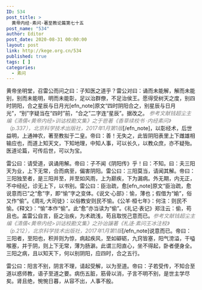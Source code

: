 ```yaml
---
ID: 534
post_title: >
  黄帝内经·素问·著至教论篇第七十五
post_name: "534"
author: Editor
post_date: 2020-08-31 00:00:00
layout: post
link: http://kege.org.cn/534
published: true
tags: [ ]
categories:
  - 素问
---
```

黄帝坐明堂，召雷公而问之曰：子知医之道乎？雷公对曰：诵而未能解，解而未能别，别而未能明，明而未能彰，足以治群僚，不足治侯王。愿得受树天之度，别四时阴阳，合之星辰与日月光[efn_note]原文“四时阴阳合之，别星辰与日月光”，“别”字疑当在“四时”前，“合之”二字连“星辰”。据改之。 <span style="color: #808080;"><em>参考文献钱超尘主编《清儒&lt;黄帝内经&gt;训诂校勘文集》之于鬯著《香草续校书 ·内经素问》（p.337），北京科学技术出版社，2017年1月第1版</em></span>[/efn_note]，以彰经术，后世益明，上通神农，著至教拟于二皇。帝曰：善！无失之，此皆阴阳表里上下雌雄相输应也，而道上知天文，下知地理，中知人事，可以长久，以教众庶，亦不疑殆。医道论篇，可传后世，可以为宝。

雷公曰：请受道，讽诵用解。帝曰：子不闻《阴阳传》乎！曰：不知。曰：夫三阳天为业，上下无常，合而病至，偏害阴阳。雷公曰：三阳莫当，请闻其解。帝曰：三阳独至者，是三阳并至，并至如风雨，上为巅疾，下为漏病。外无期，内无正，不中经纪，诊无上下，以书别。雷公曰：臣治疏，愈[efn_note]原文“臣治疏，愈说意而已”之“愈”字，即“愉”字之变体。《说文·心部》：愉，薄也；假借为“媮”，俗又作“偷”。《周礼·大司徒》：以俗教安则民不愉。《公羊·桓七年》：何注：则民不愉。《释文》：“愉”本作“偷”。此“愈”亦当读为“偷”。《礼记·表记》郑注云：偷，苟且也。盖雷公自言，臣之治疾，为术疏浅，苟且取悦己意而已。<span style="color: #808080;"><em>参考文献钱超尘主编《清儒&lt;黄帝内经&gt;训诂校勘文集》之孙诒譲著《札迻·素问王冰注校》（p.212），北京科学技术出版社，2017年1月第1版</em></span>[/efn_note]说意而已。帝曰：三阳者，至阳也，积并则为惊，病起疾风，至如礔砺，九窍皆塞，阳气滂溢，干嗌喉塞，并于阴，则上下无常，薄为肠澼。此谓三阳直心，坐不得起，卧者便身全。三阳之病，且以知天下，何以别阴阳，应四时，合之五行。

雷公曰：阳言不别，阴言不理，请起受解，以为至道。帝曰：子若受传，不知合至道以惑师教，语子至道之要。病伤五脏，筋骨以消，子言不明不别，是世主学尽矣。肾且绝，惋惋日暮，从容不出，人事不殷。